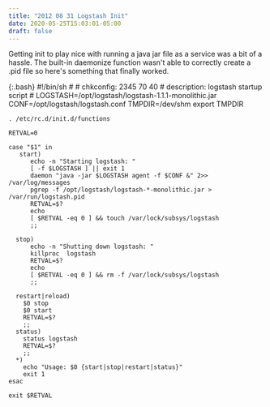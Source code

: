 ```yaml
---
title: "2012 08 31 Logstash Init"
date: 2020-05-25T15:03:01-05:00
draft: false
---
```


Getting init to play nice with running a java jar file as a service was a bit of a hassle. The built-in daemonize function wasn't able to correctly create a .pid file so here's something that finally worked.

{:.bash}
    #!/bin/sh
    #
    # chkconfig: 2345 70 40
    # description: logstash startup script
    #
    LOGSTASH=/opt/logstash/logstash-1.1.1-monolithic.jar
    CONF=/opt/logstash/logstash.conf
    TMPDIR=/dev/shm
    export TMPDIR

    . /etc/rc.d/init.d/functions

    RETVAL=0

    case "$1" in
       start)
          echo -n "Starting logstash: "
          [ -f $LOGSTASH ] || exit 1
          daemon "java -jar $LOGSTASH agent -f $CONF &" 2>> /var/log/messages
          pgrep -f /opt/logstash/logstash-*-monolithic.jar > /var/run/logstash.pid
          RETVAL=$?
          echo
          [ $RETVAL -eq 0 ] && touch /var/lock/subsys/logstash
          ;;

      stop)
          echo -n "Shutting down logstash: "
          killproc  logstash 
          RETVAL=$?
          echo
          [ $RETVAL -eq 0 ] && rm -f /var/lock/subsys/logstash
          ;;

      restart|reload)
        $0 stop
        $0 start
        RETVAL=$?
        ;;
      status)
        status logstash 
        RETVAL=$?
        ;;
      *)
        echo "Usage: $0 {start|stop|restart|status}"
        exit 1
    esac

    exit $RETVAL
